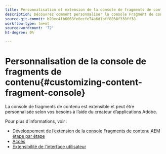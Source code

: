 ```yaml
---
title: Personnalisation et extension de la console de fragments de contenu
description: Découvrez comment personnaliser la console Fragment de contenu
source-git-commit: b20ec4fb6068fe0ecfe74a6d1bff8038f330ff38
workflow-type: tm+mt
source-wordcount: '72'
ht-degree: 0%

---
```


# Personnalisation de la console de fragments de contenu{#customizing-content-fragment-console}

La console de fragments de contenu est extensible et peut être personnalisée selon vos besoins à l’aide du créateur d’applications Adobe.

Pour plus d’informations, voir :

* [Développement de l’extension de la console Fragments de contenu AEM étape par étape](https://developer.adobe.com/uix/docs/services/aem-cf-console-admin/extension-development/)
* [Accès](https://developer.adobe.com/uix/docs/overview/get-access/)
* [Extensibilité de l’interface utilisateur](https://developer.adobe.com/uix/docs/)

